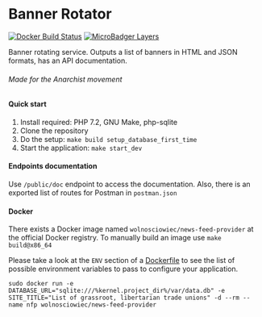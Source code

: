 Banner Rotator
==============

[![Docker Build Status](https://img.shields.io/docker/build/wolnosciowiec/banner-rotator.svg)](https://hub.docker.com/r/wolnosciowiec/banner-rotator)
[![MicroBadger Layers](https://img.shields.io/microbadger/layers/wolnosciowiec/banner-rotator.svg)](https://github.com/Wolnosciowiec/banner-rotator)


Banner rotating service. Outputs a list of banners in HTML and JSON formats, has an API documentation.

###### Made for the Anarchist movement

#### Quick start

1. Install required: PHP 7.2, GNU Make, php-sqlite
2. Clone the repository
3. Do the setup: `make build setup_database_first_time`
4. Start the application: `make start_dev`

#### Endpoints documentation

Use `/public/doc` endpoint to access the documentation.
Also, there is an exported list of routes for Postman in `postman.json`
 
#### Docker

There exists a Docker image named `wolnosciowiec/news-feed-provider` at the official Docker registry.
To manually build an image use `make build@x86_64`

Please take a look at the `ENV` section of a [Dockerfile](./Dockerfile.x86_64) to see the list of possible environment variables to pass
to configure your application.

```
sudo docker run -e DATABASE_URL="sqlite:///%kernel.project_dir%/var/data.db" -e SITE_TITLE="List of grassroot, libertarian trade unions" -d --rm --name nfp wolnosciowiec/news-feed-provider 
```
